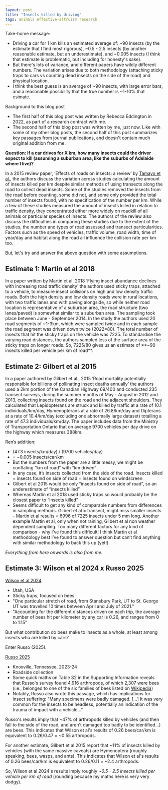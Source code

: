 ```yaml
---
layout: post
title: "Insects killed by driving"
tags: animals effective-altruism research
---
```


Take-home message:
- Driving a car for 1 km kills an estimated average of: ~90 insects (by the estimate that I find most rigorous), ~0.5 - 2.5 insects (by another reasonable estimate, but an underestimate), and ~0.005 insects (I think that estimate is problematic, but including for honesty's sake).
- But there's lots of variance, and different papers have wildly different numbers. The variation arises due to both methodology (attaching sticky traps to cars vs counting dead insects on the side of the road) and physical location.
- I think the best guess is an average of ~90 insects, with large error bars, and a reasonable possibility that the true number is ~1-10% that esimate.

Background to this blog post
- The first half of this blog post was written by Rebecca Eddington in 2022, as part of a research contract with me.
- The second half of this blog post was written by me, just now. Like with some of my other blog posts, the second half of this post summarizes key passages from journal publications, and doesn't contain much original addition from me.  

**Question: If a car drives for X km, how many insects could the driver expect to kill (assuming a suburban area, like the suburbs of Adelaide where I live)?**

In a 2015 review paper, ‘Effects of roads on insects: a review’ by [Tamayo et al.](https://www.researchgate.net/publication/273511103_Effects_of_roads_on_insects_a_review), the authors discuss the variation across studies calculating the amount of insects killed per km despite similar methods of using transects along the road to collect dead insects. Some of the studies removed the insects from the road before counting, some did not, and some only provided the total number of insects found, with no specification of the number per km. While a few of these studies measured the amount of insects killed in relation to traffic density, they concentrated either more widely on roadkill of all animals or particular species of insects. The authors of the review also discuss the difficulties in comparing these studies due to the extent of the studies, the number and types of road assessed and transect particularities. Factors such as the speed of vehicles, traffic volume, road width, time of year/day and habitat along the road all influence the collision rate per km too.

But, let's try and answer the above question with some assumptions.

## Estimate 1: Martin et al 2018
In a paper written by Martin et al. 2018 ‘Flying insect abundance declines with increasing road traffic density’ the authors used sticky traps, attached to a vehicle, to measure insect collisions on high and low density traffic roads. Both the high density and low density roads were in rural locations, with two traffic lanes and with paving alongside, so while neither road location is representative of a suburban area, the road structure (two lanes/paved) is somewhat similar to a suburban area. The sampling took place between June - September 2014. In the study the authors used 20 road segments of ~1-3km, which were sampled twice and in each sample the road segment was driven down twice (20*2*2=80). The total number of insects that hit the sticky traps on the vehicle was 7225. To standardise the varying road distances, the authors sampled less of the surface area of the sticky traps on longer roads. So, 7225/80 gives us an estimate of **~90 insects killed per vehicle per km of road**.

## Estimate 2: Gilbert et al 2015
In a paper authored by Gilbert et al., 2015 ‘Road mortality potentially responsible for billions of pollinating insect deaths annually’ the authors used a 2km portion of the Canadian Highway 69/400 and conducted 235 transect surveys, during the summer months of May - August in 2012 and 2013, collecting insects found on the road and the adjacent shoulders. They calculated that Lepidopterans are struck and killed by traffic at a rate of 10.1 individuals/km/day, Hymenopterans at a rate of 26.8/km/day and Dipterans at a rate of 10.4/km/day (excluding one abnormally large dataset) totalling a rate of 47.3 individuals/km/day. The paper includes data from the Ministry of Transportation Ontario that on average 9700 vehicles per day drive on the highway which measures 388km.

Ren’s addition:
- (47.3 insects/km/day) / (9700 vehicles/day)
- = ~0.005 insects/car/km
- But the numbers from the paper are a little messy, we might be conflating “km of road” with “km driven”
- In any case, it’s insects collected from the side of the road.
Insects killed = insects found on side of road + insects found on windscreen
- Gilbert et al 2015 would be only “insects found on side of road”, so an underestimate of “insects killed”
- Whereas Martin et al 2018 used sticky traps so would probably be the closest paper to “insects killed”
- Seems difficult to get any kind of comparable numbers from differences in sampling methods. Gilbert et al = transect, might miss smaller insects - Martin et al results = 6996 of 7225 insects under 5 mm long. Another example Martin et al, only when not raining, Gilbert et al non weather dependent sampling. Too many different factors for any kind of comparison - why I’ve found this difficult! I think Martin et al methodology best I’ve found to answer question but can’t find anything with similar methodology to back this up (yet!)

*Everything from here onwards is also from me.*

## Estimate 3: Wilson et al 2024 x Russo 2025
[Wilson et al 2024](https://www.tandfonline.com/doi/pdf/10.1080/27658511.2024.2424064)
- Utah, USA
- Sticky traps, focused on bees
- "One particular stretch of road, from Stansbury Park, UT to St. George UT was travelled 10 times between April and July of 2021."
- "Accounting for the different distances driven on each trip, the average number of bees hit per kilometer by any car is 0.26, and ranges from 0 to 1.15"

But what contribution do bees make to insects as a whole, at least among insects who are killed by cars?

Enter Russo (2025).

[Russo 2025](https://onlinelibrary.wiley.com/doi/pdf/10.1155/psyc/8881730)
- Knoxville, Tennessee, 2023-24
- Roadside collection
- Some quick maths on Table S2 in the Supporting Information reveals that Russo's survey found 4,916 arthropods, of which 2,307 were bees (i.e., belonged to one of the six families of bees listed on [Wikipedia](https://en.wikipedia.org/wiki/Bee))
- Notably, Russo also wrote this passage, which has implications for insect suffering: "Many specimens were badly damaged. [...] It was very common for the insects to be headless, potentially an indication of the trauma of impact with a vehicle..."

Russo's results imply that ~47% of arthropods killed by vehicles (and then fall to the side of the road, and aren't damaged too badly to be identified...) are bees. This indicates that Wilson et al's results of 0.26 bees/car/km is equivalent to 0.26/0.47 = ~0.55 arthropods.

For another estimate, Gilbert et al 2015 report that ~11% of insects killed by vehicles (with the same massive caveats) are Hymenoptera (roughly speaking, bees, wasps, and ants). This indicates that Wilson et al's results of 0.26 bees/car/km is equivalent to 0.26/0.11 = ~2.4 arthropods.

So, Wilson et al 2024's results imply roughly *~0.5 - 2.5 insects killed per vehicle per km of road* (rounding because my maths here is very very dodgy).
